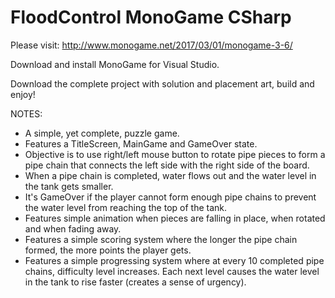 # FloodControl MonoGame CSharp

Please visit: http://www.monogame.net/2017/03/01/monogame-3-6/

Download and install MonoGame for Visual Studio.

Download the complete project with solution and placement art, build and enjoy!

NOTES:
- A simple, yet complete, puzzle game.
- Features a TitleScreen, MainGame and GameOver state.
- Objective is to use right/left mouse button to rotate pipe pieces to form a pipe chain that connects the left side with the right side of the board.
- When a pipe chain is completed, water flows out and the water level in the tank gets smaller.
- It's GameOver if the player cannot form enough pipe chains to prevent the water level from reaching the top of the tank.
- Features simple animation when pieces are falling in place, when rotated and when fading away.
- Features a simple scoring system where the longer the pipe chain formed, the more points the player gets.
- Features a simple progressing system where at every 10 completed pipe chains, difficulty level increases. Each next level causes the water level in the tank to rise faster (creates a sense of urgency).
